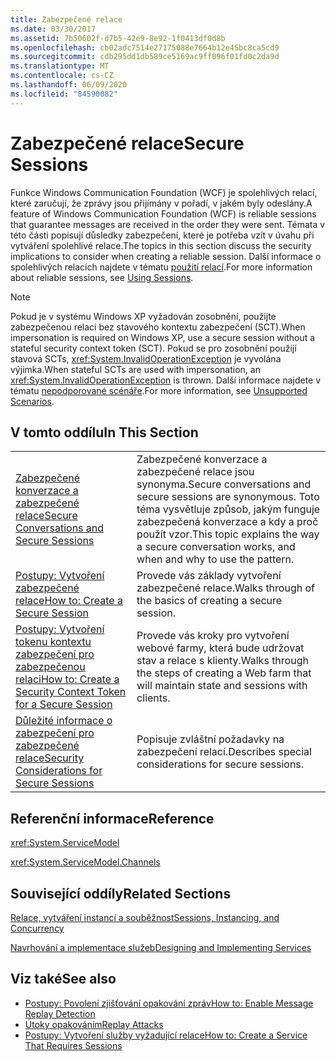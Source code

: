 ```yaml
---
title: Zabezpečené relace
ms.date: 03/30/2017
ms.assetid: 7b50602f-d7b5-42e9-8e92-1f0413df0d8b
ms.openlocfilehash: cb02adc7514e27175088e7664b12e45bc8ca5cd9
ms.sourcegitcommit: cdb295dd1db589ce5169ac9ff096f01fd0c2da9d
ms.translationtype: MT
ms.contentlocale: cs-CZ
ms.lasthandoff: 06/09/2020
ms.locfileid: "84590082"
---
```

# <a name="secure-sessions"></a><span data-ttu-id="40bbd-102">Zabezpečené relace</span><span class="sxs-lookup"><span data-stu-id="40bbd-102">Secure Sessions</span></span>
<span data-ttu-id="40bbd-103">Funkce Windows Communication Foundation (WCF) je spolehlivých relací, které zaručují, že zprávy jsou přijímány v pořadí, v jakém byly odeslány.</span><span class="sxs-lookup"><span data-stu-id="40bbd-103">A feature of Windows Communication Foundation (WCF) is reliable sessions that guarantee messages are received in the order they were sent.</span></span> <span data-ttu-id="40bbd-104">Témata v této části popisují důsledky zabezpečení, které je potřeba vzít v úvahu při vytváření spolehlivé relace.</span><span class="sxs-lookup"><span data-stu-id="40bbd-104">The topics in this section discuss the security implications to consider when creating a reliable session.</span></span> <span data-ttu-id="40bbd-105">Další informace o spolehlivých relacích najdete v tématu [použití relací](../using-sessions.md).</span><span class="sxs-lookup"><span data-stu-id="40bbd-105">For more information about reliable sessions, see [Using Sessions](../using-sessions.md).</span></span>  
  
> [!NOTE]
> <span data-ttu-id="40bbd-106">Pokud je v systému Windows XP vyžadován zosobnění, použijte zabezpečenou relaci bez stavového kontextu zabezpečení (SCT).</span><span class="sxs-lookup"><span data-stu-id="40bbd-106">When impersonation is required on Windows XP, use a secure session without a stateful security context token (SCT).</span></span> <span data-ttu-id="40bbd-107">Pokud se pro zosobnění použijí stavová SCTs, <xref:System.InvalidOperationException> je vyvolána výjimka.</span><span class="sxs-lookup"><span data-stu-id="40bbd-107">When stateful SCTs are used with impersonation, an <xref:System.InvalidOperationException> is thrown.</span></span> <span data-ttu-id="40bbd-108">Další informace najdete v tématu [nepodporované scénáře](unsupported-scenarios.md).</span><span class="sxs-lookup"><span data-stu-id="40bbd-108">For more information, see [Unsupported Scenarios](unsupported-scenarios.md).</span></span>  
  
## <a name="in-this-section"></a><span data-ttu-id="40bbd-109">V tomto oddílu</span><span class="sxs-lookup"><span data-stu-id="40bbd-109">In This Section</span></span>  
  
|||  
|-|-|  
|[<span data-ttu-id="40bbd-110">Zabezpečené konverzace a zabezpečené relace</span><span class="sxs-lookup"><span data-stu-id="40bbd-110">Secure Conversations and Secure Sessions</span></span>](secure-conversations-and-secure-sessions.md)|<span data-ttu-id="40bbd-111">Zabezpečené konverzace a zabezpečené relace jsou synonyma.</span><span class="sxs-lookup"><span data-stu-id="40bbd-111">Secure conversations and secure sessions are synonymous.</span></span> <span data-ttu-id="40bbd-112">Toto téma vysvětluje způsob, jakým funguje zabezpečená konverzace a kdy a proč použít vzor.</span><span class="sxs-lookup"><span data-stu-id="40bbd-112">This topic explains the way a secure conversation works, and when and why to use the pattern.</span></span>|  
|[<span data-ttu-id="40bbd-113">Postupy: Vytvoření zabezpečené relace</span><span class="sxs-lookup"><span data-stu-id="40bbd-113">How to: Create a Secure Session</span></span>](how-to-create-a-secure-session.md)|<span data-ttu-id="40bbd-114">Provede vás základy vytvoření zabezpečené relace.</span><span class="sxs-lookup"><span data-stu-id="40bbd-114">Walks through of the basics of creating a secure session.</span></span>|  
|[<span data-ttu-id="40bbd-115">Postupy: Vytvoření tokenu kontextu zabezpečení pro zabezpečenou relaci</span><span class="sxs-lookup"><span data-stu-id="40bbd-115">How to: Create a Security Context Token for a Secure Session</span></span>](how-to-create-a-security-context-token-for-a-secure-session.md)|<span data-ttu-id="40bbd-116">Provede vás kroky pro vytvoření webové farmy, která bude udržovat stav a relace s klienty.</span><span class="sxs-lookup"><span data-stu-id="40bbd-116">Walks through the steps of creating a Web farm that will maintain state and sessions with clients.</span></span>|  
|[<span data-ttu-id="40bbd-117">Důležité informace o zabezpečení pro zabezpečené relace</span><span class="sxs-lookup"><span data-stu-id="40bbd-117">Security Considerations for Secure Sessions</span></span>](security-considerations-for-secure-sessions.md)|<span data-ttu-id="40bbd-118">Popisuje zvláštní požadavky na zabezpečení relací.</span><span class="sxs-lookup"><span data-stu-id="40bbd-118">Describes special considerations for secure sessions.</span></span>|  
  
## <a name="reference"></a><span data-ttu-id="40bbd-119">Referenční informace</span><span class="sxs-lookup"><span data-stu-id="40bbd-119">Reference</span></span>  
 <xref:System.ServiceModel>  
  
 <xref:System.ServiceModel.Channels>  
  
## <a name="related-sections"></a><span data-ttu-id="40bbd-120">Související oddíly</span><span class="sxs-lookup"><span data-stu-id="40bbd-120">Related Sections</span></span>  
 [<span data-ttu-id="40bbd-121">Relace, vytváření instancí a souběžnost</span><span class="sxs-lookup"><span data-stu-id="40bbd-121">Sessions, Instancing, and Concurrency</span></span>](sessions-instancing-and-concurrency.md)  
  
 [<span data-ttu-id="40bbd-122">Navrhování a implementace služeb</span><span class="sxs-lookup"><span data-stu-id="40bbd-122">Designing and Implementing Services</span></span>](../designing-and-implementing-services.md)  
  
## <a name="see-also"></a><span data-ttu-id="40bbd-123">Viz také</span><span class="sxs-lookup"><span data-stu-id="40bbd-123">See also</span></span>

- [<span data-ttu-id="40bbd-124">Postupy: Povolení zjišťování opakování zpráv</span><span class="sxs-lookup"><span data-stu-id="40bbd-124">How to: Enable Message Replay Detection</span></span>](how-to-enable-message-replay-detection.md)
- [<span data-ttu-id="40bbd-125">Útoky opakováním</span><span class="sxs-lookup"><span data-stu-id="40bbd-125">Replay Attacks</span></span>](replay-attacks.md)
- [<span data-ttu-id="40bbd-126">Postupy: Vytvoření služby vyžadující relace</span><span class="sxs-lookup"><span data-stu-id="40bbd-126">How to: Create a Service That Requires Sessions</span></span>](how-to-create-a-service-that-requires-sessions.md)
